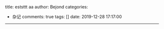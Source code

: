 title: eststtt aa
author: Bejond
categories:
  - 杂记
comments: true
tags: []
date: 2019-12-28 17:17:00
---
